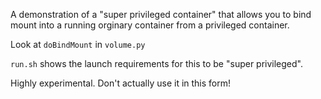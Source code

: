 A demonstration of a "super privileged container" that allows you to bind mount into a running orginary container from a privileged container. 

Look at `doBindMount` in `volume.py`

`run.sh` shows the launch requirements for this to be "super privileged".

Highly experimental. Don't actually use it in this form!
